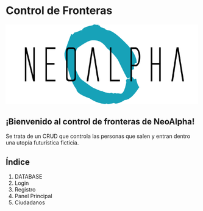 # Control de Fronteras

<img src="Capturas/cabeceraN.png" alt="logo">

## ¡Bienvenido al control de fronteras de NeoAlpha!

Se trata de un CRUD que controla las personas que salen y entran dentro una utopía futurística ficticia.

## Índice
1. DATABASE
2. Login
3. Registro
4. Panel Principal
5. Ciudadanos
